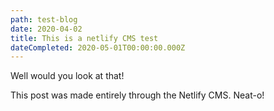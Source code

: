 ```yaml
---
path: test-blog
date: 2020-04-02
title: This is a netlify CMS test
dateCompleted: 2020-05-01T00:00:00.000Z
---
```

Well would you look at that!

This post was made entirely through the Netlify CMS. Neat-o!